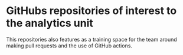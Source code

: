 # GitHubs repositories of interest to the analytics unit

This repositories also features as a training space for the team around making pull requests and the use of GitHub actions.
